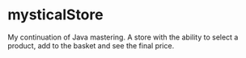 # mysticalStore
My continuation of Java mastering.
A store with the ability to select a product, add to the basket and see the final price.
